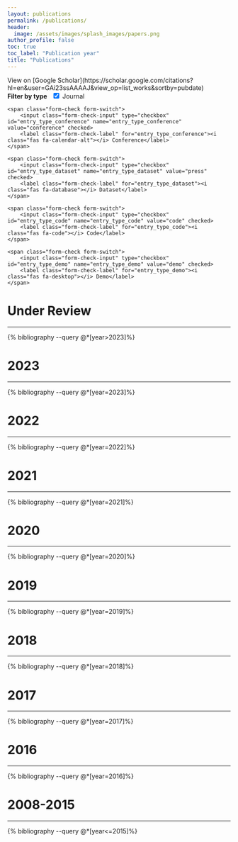 ```yaml
---
layout: publications
permalink: /publications/
header:
  image: /assets/images/splash_images/papers.png
author_profile: false
toc: true
toc_label: "Publication year"
title: "Publications"
---
```


<script type="text/javascript" src="https://d1bxh8uas1mnw7.cloudfront.net/assets/embed.js"></script>
<link rel="stylesheet" href="https://pro.fontawesome.com/releases/v5.10.0/css/all.css" integrity="sha384-AYmEC3Yw5cVb3ZcuHtOA93w35dYTsvhLPVnYs9eStHfGJvOvKxVfELGroGkvsg+p" crossorigin="anonymous"/>
View on [Google Scholar](https://scholar.google.com/citations?hl=en&user=GAi23ssAAAAJ&view_op=list_works&sortby=pubdate)
<style>
.skip-links {
    height: 0;    
}
@media only screen and (min-width: 740px) {    
    li img {
        vertical-align: middle;
        float: right;
        margin-right: 20px;
        width:100%;
        max-width:200px;
        border-radius: 5%;
        transition: transform .1s;
        box-shadow: 1px 2px 3px #3e3d3c59;
    }
    li img:hover {    
        transform: scale(1.5);
        box-shadow: 2px 2px 18px #D44500;
    }
    ol ol li {
        margin-bottom: 0;
    }
    ol ol {
        padding-left: 1em;
    }
    ol {
        padding-left: 0.5em;
    }
    ul {
      list-style: none;
      margin-left: 0;
      padding-left: 0;
    }
    .bibliography li {
      display: inline-block;
      padding-left: 1em;
    }
    .bibliography li:before {
      content: "•";
      padding-right: 5px;
    }
}
@media only screen and (max-width: 740px) {
    .bibliography li {
      display: inline-block;
    }
    h2 {
        margin-top: 0;
    }
    ol {
        margin-left: 0;
        padding-left: 0;
    }
    ol ol {
        margin-top: 0;
        margin-bottom: 30px;
        text-indent: 0;
        padding-left: 0;
    }
    li img {
            /*vertical-align: middle;*/
            display: block;
            /*margin-right: 20px;*/
            height:100%;
            max-height:200px;
            border-radius: 5%;
            /*transition: transform .1s;*/
            box-shadow: 1px 2px 3px #3e3d3c59;
        }
}
</style>

[//]: # (<form>)

[//]: # (    <input type="checkbox" id="entry_type_article" name="entry_type_article" value="article" checked>)

[//]: # (    <label for="entry_type_article">Article</label>)

[//]: # (    <input type="checkbox" id="entry_type_conference" name="entry_type_conference" value="conference" checked>)

[//]: # (    <label for="entry_type_conference">Conference</label>    )

[//]: # (    <input type="checkbox" id="entry_type_dataset" name="entry_type_dataset" value="press" checked>)

[//]: # (    <label for="entry_type_dataset">Dataset</label>)

[//]: # (    <input type="checkbox" id="entry_type_code" name="entry_type_code" value="code" checked>)

[//]: # (    <label for="entry_type_code">Code</label>)

[//]: # (    <input type="checkbox" id="entry_type_demo" name="entry_type_demo" value="demo" checked>)

[//]: # (    <label for="entry_type_demo">Demo</label>)

[//]: # (</form>)
<form class="form-inline">
<strong>Filter by type &nbsp;</strong>
    <span class="form-check form-switch">
        <input class="form-check-input" type="checkbox" id="entry_type_article" name="entry_type_article" value="article" checked>
        <label class="form-check-label" for="entry_type_article"><i class="fas fa-newspaper"></i> Journal</label>
    </span>

    <span class="form-check form-switch">
        <input class="form-check-input" type="checkbox" id="entry_type_conference" name="entry_type_conference" value="conference" checked>
        <label class="form-check-label" for="entry_type_conference"><i class="fas fa-calendar-alt"></i> Conference</label>
    </span>

    <span class="form-check form-switch">
        <input class="form-check-input" type="checkbox" id="entry_type_dataset" name="entry_type_dataset" value="press" checked>
        <label class="form-check-label" for="entry_type_dataset"><i class="fas fa-database"></i> Dataset</label>
    </span>

    <span class="form-check form-switch">
        <input class="form-check-input" type="checkbox" id="entry_type_code" name="entry_type_code" value="code" checked>
        <label class="form-check-label" for="entry_type_code"><i class="fas fa-code"></i> Code</label>
    </span>

    <span class="form-check form-switch">
        <input class="form-check-input" type="checkbox" id="entry_type_demo" name="entry_type_demo" value="demo" checked>
        <label class="form-check-label" for="entry_type_demo"><i class="fas fa-desktop"></i> Demo</label>
    </span>
</form>

<script type="text/javascript">

var waitForLoad = function () {
    if (typeof $ != "undefined") {
        $(document).ready(function() {
            var filter = function() {
                var doc_id_value = "";
                var map_data = set_year_paper_id_map();
                $(".bib_entry").each(function() {
                    var entry_type_article = $(this).hasClass("entry_type_article");
                    var entry_type_conference = $(this).hasClass("entry_type_inproceedings");                    
                    var code_exists = $(this).hasClass("code_exists_true");
                    var demo_exists = $(this).hasClass("demo_exists_true");
                    var dataset_exists = $(this).hasClass("dataset_exists_true");
                    
                    var show_based_on_entry_type = (entry_type_article && $("#entry_type_article").is(":checked")) || 
                                                   (entry_type_conference && $("#entry_type_conference").is(":checked")) || 
                                                   (dataset_exists && $("#entry_type_dataset").is(":checked")) || 
                                                   (code_exists && $("#entry_type_code").is(":checked")) || 
                                                   (demo_exists && $("#entry_type_demo").is(":checked"));

                    if (show_based_on_entry_type) {
                        $(this).closest('li').show();
                        $.each(this.attributes, function() {
                            if (this.name === "id") {
                                doc_id_value = this.value
                            }
                        });
                        for (var year in map_data) {
                            if (map_data.hasOwnProperty(year)) {
                                map_data[year].forEach(function(item) {
                                    if (doc_id_value === item) {
                                        document.getElementById(year).style.display = "block";
                                        document.getElementById(year + '-hr').style.display = "block";
                                    }
                                });
                            }
                        }
                    } else {
                        $(this).closest('li').hide();
                    }
                });

            };
            set_display_status();
            filter();
            $("input").change(function() {
                set_display_status();
                filter();
            });
        });
    } else {
        setTimeout(waitForLoad, 100);
    }
};

function set_display_status() {
    // For every new header added to represent new year, set the display attribute to "none" in this function.

        document.getElementById('2016').style.display = "none";
        document.getElementById('2016-hr').style.display = "none";
        document.getElementById('2017').style.display = "none";
        document.getElementById('2017-hr').style.display = "none";
        document.getElementById('2018').style.display = "none";
        document.getElementById('2018-hr').style.display = "none";
        document.getElementById('2019').style.display = "none";
        document.getElementById('2019-hr').style.display = "none";
        document.getElementById('2020').style.display = "none";
        document.getElementById('2020-hr').style.display = "none";
        document.getElementById('2021').style.display = "none";
        document.getElementById('2021-hr').style.display = "none";
        document.getElementById('2022').style.display = "none";
        document.getElementById('2022-hr').style.display = "none";
        document.getElementById('2023').style.display = "none";
        document.getElementById('2023-hr').style.display = "none";
        document.getElementById('2050').style.display = "none";
        document.getElementById('2050-hr').style.display = "none";
        document.getElementById('2008-2015').style.display = "none";
        document.getElementById('2008-2015-hr').style.display = "none";
}

function set_year_paper_id_map() {
    // Update the below object with the year and paper id of every new paper added in references.bib
    return  {
            '2016': ["ramkumar2016chunking", "ethier2016adaptive", "achakulvisut2016science"],
            '2017': ["shema2017show"],
            '2018': ["acuna2018bioscience", "teplitskiy2018sociology", "lienard2018intellectual"],
            '2019': ["lee2019limiting", "zeng2019dead"],
            '2020': ["zeng2020finding", "liang2020artificial", "zeng2020assigning", "achakulvisut2020pubmed", "jas2020pyglmnet", "zeng2020modeling", "zhuangacuna2020", "liangacuna2020", "liang2020don", "zengacuna2020", "zeng2020gotfunding"],
            '2021': ["10.1145/3461702.3462616", "acunaiconference2022", "zhuangacuna2021"],
            '2022': ["acuna2022", "keacuna2022"],
            '2023': ["zhuang2023computational"],
            '2050': ["zhou2022paraphrase", "zhuangacuna2022", "acuna2022predicting"],
            '2008-2015': ["acuna2008bayesian", "acuna2008structure","acuna2009improving","acuna2010people", "acuna2010structure","acuna2011rational","avraham2012toward", "acuna2012predicting","acuna2013future","acuna2014multifaceted","acuna2015using",""],
    }
}
waitForLoad();

</script>


<h1  id='2050'> Under Review </h1>
<hr id='2050-hr'>


{% bibliography --query @*[year>2023]%}

<h1  id='2023'> 2023 </h1>
<hr  id='2023-hr'>
{% bibliography --query @*[year=2023]%}

<h1  id='2022'> 2022 </h1>
<hr  id='2022-hr'>
{% bibliography --query @*[year=2022]%}

<h1  id='2021'> 2021 </h1>
<hr  id='2021-hr'>
{% bibliography --query @*[year=2021]%}

<h1  id='2020'> 2020 </h1>
<hr  id='2020-hr'>
{% bibliography --query @*[year=2020]%}

<h1  id='2019'> 2019 </h1>
<hr  id='2019-hr'>
{% bibliography --query @*[year=2019]%}

<h1  id='2018'> 2018 </h1>
<hr  id='2018-hr'>
{% bibliography --query @*[year=2018]%}

<h1  id='2017'> 2017 </h1>
<hr  id='2017-hr'>
{% bibliography --query @*[year=2017]%}

<h1  id='2016'> 2016 </h1>
<hr  id='2016-hr'>
{% bibliography --query @*[year=2016]%}

<h1  id='2008-2015'> 2008-2015 </h1>
<hr  id='2008-2015-hr'>
{% bibliography --query @*[year<=2015]%}

